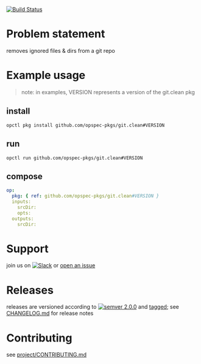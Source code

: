 [![Build Status](https://travis-ci.org/opspec-pkgs/git.clean.svg?branch=master)](https://travis-ci.org/opspec-pkgs/git.clean)

# Problem statement

removes ignored files & dirs from a git repo

# Example usage

> note: in examples, VERSION represents a version of the git.clean pkg

## install

```shell
opctl pkg install github.com/opspec-pkgs/git.clean#VERSION
```

## run

```
opctl run github.com/opspec-pkgs/git.clean#VERSION
```

## compose

```yaml
op:
  pkg: { ref: github.com/opspec-pkgs/git.clean#VERSION }
  inputs: 
    srcDir:
    opts:
  outputs:
    srcDir:
```

# Support

join us on
[![Slack](https://opspec-slackin.herokuapp.com/badge.svg)](https://opspec-slackin.herokuapp.com/)
or [open an issue](https://github.com/opspec-pkgs/git.clean/issues)

# Releases

releases are versioned according to
[![semver 2.0.0](https://img.shields.io/badge/semver-2.0.0-brightgreen.svg)](http://semver.org/spec/v2.0.0.html)
and [tagged](https://git-scm.com/book/en/v2/Git-Basics-Tagging); see
[CHANGELOG.md](CHANGELOG.md) for release notes

# Contributing

see
[project/CONTRIBUTING.md](https://github.com/opspec-pkgs/project/blob/master/CONTRIBUTING.md)
